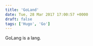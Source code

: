 ```yaml
---
title: 'GoLand'
date: Tue, 28 Mar 2017 17:00:57 +0000
draft: false
tags: ['Hugo', 'Go']
---
```


GoLang is a lang.